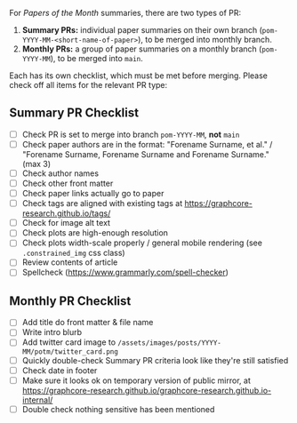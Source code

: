 For _Papers of the Month_ summaries, there are two types of PR:

1. **Summary PRs:** individual paper summaries on their own branch (`pom-YYYY-MM-<short-name-of-paper>`), to be merged into monthly branch.
2. **Monthly PRs:** a group of paper summaries on a monthly branch (`pom-YYYY-MM`), to be merged into `main`.

Each has its own checklist, which must be met before merging. Please check off all items for the relevant PR type:

## Summary PR Checklist

- [ ] Check PR is set to merge into branch `pom-YYYY-MM`, **not** `main`
- [ ] Check paper authors are in the format: "Forename Surname, et al." / "Forename Surname, Forename Surname and Forename Surname." (max 3)
- [ ] Check author names
- [ ] Check other front matter
- [ ] Check paper links actually go to paper
- [ ] Check tags are aligned with existing tags at https://graphcore-research.github.io/tags/
- [ ] Check for image alt text
- [ ] Check plots are high-enough resolution
- [ ] Check plots width-scale properly / general mobile rendering (see `.constrained_img` css class)
- [ ] Review contents of article
- [ ] Spellcheck (https://www.grammarly.com/spell-checker)

## Monthly PR Checklist

- [ ] Add title do front matter & file name
- [ ] Write intro blurb
- [ ] Add twitter card image to `/assets/images/posts/YYYY-MM/potm/twitter_card.png`
- [ ] Quickly double-check Summary PR criteria look like they're still satisfied
- [ ] Check date in footer
- [ ] Make sure it looks ok on temporary version of public mirror, at https://graphcore-research.github.io/graphcore-research.github.io-internal/
- [ ] Double check nothing sensitive has been mentioned
